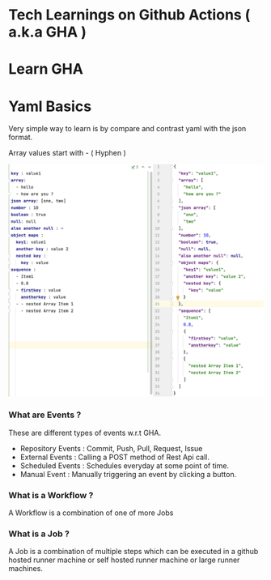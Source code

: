 # Tech Learnings on Github Actions ( a.k.a GHA )

# Learn GHA

# Yaml Basics

Very simple way to learn is by compare and contrast yaml with the json format.

Array values start with - ( Hyphen )

![basic_yaml.png](images/learn_sample_yaml.png)

### What are Events ?

These are different types of events w.r.t GHA.

- Repository Events :  Commit, Push, Pull, Request, Issue
- External Events : Calling a POST method of Rest Api call.
- Scheduled Events : Schedules everyday at some point of time.
- Manual Event : Manually triggering an event by clicking a button.

### What is a Workflow ?

A Workflow is a combination of one of more Jobs

### What is a Job ?

A Job is a combination of multiple steps which can be executed in a github hosted runner machine or self hosted runner machine or large runner machines.